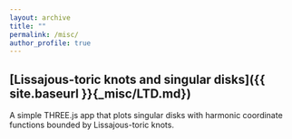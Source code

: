 ```yaml
---
layout: archive
title: ""
permalink: /misc/
author_profile: true
---
```



## [Lissajous-toric knots and singular disks]({{ site.baseurl }}{_misc/LTD.md})

A simple THREE.js app that plots singular disks with harmonic coordinate functions bounded by Lissajous-toric knots. 
